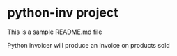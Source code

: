 # python-inv project

This is a sample README.md file

Python invoicer will produce an invoice on products sold